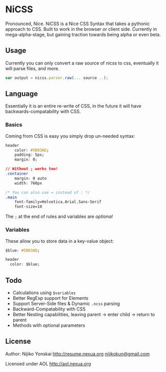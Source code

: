 NiCSS 
======
Pronounced, Nice. NiCSS is a Nice CSS Syntax that takes a pythonic approach to CSS. 
Built to work in the browser *or* client side. Currently in mega-alpha-stage, but gaining traction 
towards being alpha or even beta.

## Usage
Currently you can only convert a raw source of nicss to css, eventually it will parse files, and more.

``` js
var output = nicss.parser.raw(... source ..);
```

## Language
Essentially it is an entire re-write of CSS, in the future it will have backwards-compatability with CSS.

### Basics
Coming from CSS is easy you simply drop un-needed syntax:

``` css
header
    color: #5B83AD;
    padding: 5px;
    margin: 0;

// Without ; works too!
.container
    margin: 0 auto
    width: 760px

/* You can also use = instead of : */
.main
    font-family=Helvetica,Arial,Sans-Serif
    font-size=10
```

The `;` at the end of rules and variables are *optional*

### Variables
These allow you to store data in a key-value object:

``` css
$blue: #5B83AD;

header
  color: $blue;
```

## Todo
- Calculations using `$variables`
- Better RegExp support for Elements
- Support Server-Side files & Dynamic `.ncss` parsing
- Backward-Compatability with CSS
- Better Nesting capabilities, leaving parent -> enter child -> return to parent
- Methods with optional parameters

## License
Author: Nijiko Yonskai <http://resume.nexua.org> <nijikokun@gmail.com>

Licensed under AOL <http://aol.nexua.org>